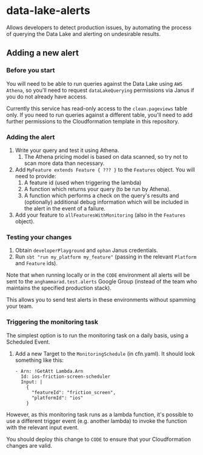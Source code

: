 # data-lake-alerts

Allows developers to detect production issues, by automating the process of querying the Data Lake 
and alerting on undesirable results.

Adding a new alert
------------------

### Before you start

You will need to be able to run queries against the Data Lake using `AWS Athena`, 
so you'll need to request `dataLakeQuerying` permissions via Janus if you do not already have access.

Currently this service has read-only access to the `clean.pageviews` table only. If you need to run queries against 
a different table, you'll need to add further permissions to the Cloudformation template in this repository.

### Adding the alert

1. Write your query and test it using Athena. 
    1. The Athena pricing model is based on data scanned, so try not to scan more data than necessary.
1. Add `MyFeature extends Feature { ??? }` to the `Features` object. You will need to provide:
    1. A feature id (used when triggering the lambda)
    1. A function which returns your query (to be run by Athena).
    1. A function which performs a check on the query's results and (optionally) 
    additional debug information which will be included in the alert in the event of a failure.
1. Add your feature to `allFeaturesWithMonitoring` (also in the `Features` object).

### Testing your changes

1. Obtain `developerPlayground` and `ophan` Janus credentials.
1. Run `sbt "run my_platform my_feature"` (passing in the relevant `Platform` and `Feature` ids).

Note that when running locally or in the `CODE` environment all alerts will be sent to the `anghammarad.test.alerts` Google Group 
(instead of the team who maintains the specified production stack).

This allows you to send test alerts in these environments without spamming your team.

### Triggering the monitoring task

The simplest option is to run the monitoring task on a daily basis, using a Scheduled Event.

1. Add a new Target to the `MonitoringSchedule` (in cfn.yaml). It should look something like this:
    
    ```
    - Arn: !GetAtt Lambda.Arn
      Id: ios-friction-screen-scheduler
      Input: |
        {
          "featureId": "friction_screen",
          "platformId": "ios"
        }
    ```
    
However, as this monitoring task runs as a lambda function, it's possible to use a different trigger
event (e.g. another lambda) to invoke the function with the relevant input event.

You should deploy this change to `CODE` to ensure that your Cloudformation changes are valid.
